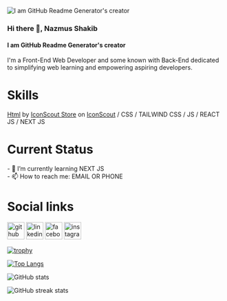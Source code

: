 ![I am GitHub Readme Generator's creator](https://media.licdn.com/dms/image/D5616AQEI3OeRhpjMaQ/profile-displaybackgroundimage-shrink_350_1400/0/1702125426463?e=1707350400&v=beta&t=3g3NVhBEWel-uvyty2pnV8zcld7j7-yv6hOJ0VvD5lY)

### Hi there 👋, Nazmus Shakib
#### I am GitHub Readme Generator's creator

I'm a Front-End Web Developer and some known with Back-End dedicated to simplifying web learning and empowering aspiring developers.

<h1>Skills</h1>
<a href="https://iconscout.com/3d-illustrations/html" class="text-underline font-size-sm" target="_blank">Html</a> by <a href="https://iconscout.com/contributors/iconscout" class="text-underline font-size-sm">IconScout Store</a> on <a href="https://iconscout.com" class="text-underline font-size-sm">IconScout</a> 
/ CSS / TAILWIND CSS / JS / REACT JS / NEXT JS 
<h1>Current Status</h1>
- 🌱 I’m currently learning NEXT JS <br/>
- 📫 How to reach me: EMAIL OR  PHONE 

<h1>Social links</h1>

[<img src='https://cdn.jsdelivr.net/npm/simple-icons@3.0.1/icons/github.svg' alt='github' height='40'>](https://github.com/Najmus73)  [<img src='https://cdn.jsdelivr.net/npm/simple-icons@3.0.1/icons/linkedin.svg' alt='linkedin' height='40'>](https://www.linkedin.com/in/https://www.linkedin.com/in/najmus-shakib-879734b7/)  [<img src='https://cdn.jsdelivr.net/npm/simple-icons@3.0.1/icons/facebook.svg' alt='facebook' height='40'>](https://www.facebook.com/https://www.facebook.com/NajmusShakib2/)  [<img src='https://cdn.jsdelivr.net/npm/simple-icons@3.0.1/icons/instagram.svg' alt='instagram' height='40'>](https://www.instagram.com/https://www.instagram.com/najmus73//)  

[![trophy](https://github-profile-trophy.vercel.app/?username=Najmus73)](https://github.com/ryo-ma/github-profile-trophy)

[![Top Langs](https://github-readme-stats.vercel.app/api/top-langs/?username=Najmus73)](https://github.com/anuraghazra/github-readme-stats)

![GitHub stats](https://github-readme-stats.vercel.app/api?username=Najmus73&show_icons=true)  

![GitHub streak stats](https://streak-stats.demolab.com/?user=Najmus73)  



